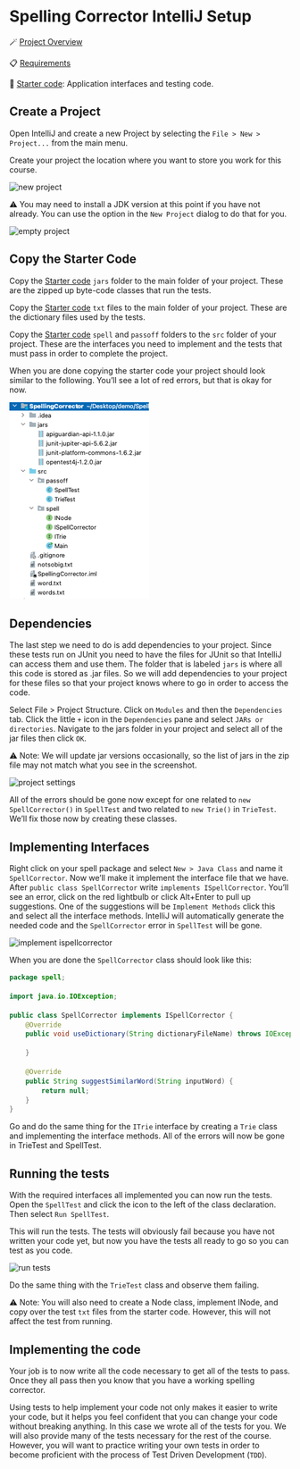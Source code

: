# Spelling Corrector IntelliJ Setup

🪄 [Project Overview](../spelling-corrector.md)

📋 [Requirements](../specification.md)

📁 [Starter code](../starter-code): Application interfaces and testing code.

## Create a Project

Open IntelliJ and create a new Project by selecting the `File > New > Project...` from the main menu.

Create your project the location where you want to store you work for this course.

![new project](new-project.png)

⚠ You may need to install a JDK version at this point if you have not already. You can use the option in the `New Project` dialog to do that for you.

![empty project](empty-project.png)

## Copy the Starter Code

Copy the [Starter code](../starter-code) `jars` folder to the main folder of your project. These are the zipped up byte-code classes that run the tests.

Copy the [Starter code](../starter-code) `txt` files to the main folder of your project. These are the dictionary files used by the tests.

Copy the [Starter code](../starter-code) `spell` and `passoff` folders to the `src` folder of your project. These are the interfaces you need to implement and the tests that must pass in order to complete the project.

When you are done copying the starter code your project should look similar to the following. You’ll see a lot of red errors, but that is okay for now.

![starter code](starter-code.png)

## Dependencies

The last step we need to do is add dependencies to your project. Since these tests run on JUnit you need to have the files for JUnit so that IntelliJ can access them and use them. The folder that is labeled `jars` is where all this code is stored as .jar files. So we will add dependencies to your project for these files so that your project knows where to go in order to access the code.

Select File > Project Structure. Click on `Modules` and then the `Dependencies` tab. Click the little `+` icon in the `Dependencies` pane and select `JARs or directories`. Navigate to the jars folder in your project and select all of the jar files then click `OK`.

⚠ Note: We will update jar versions occasionally, so the list of jars in the zip file may not match what you see in the screenshot.

![project settings](project-structure.gif)

All of the errors should be gone now except for one related to `new SpellCorrector()` in `SpellTest` and two related to `new Trie()` in `TrieTest`. We’ll fix those now by creating these classes.

## Implementing Interfaces

Right click on your spell package and select `New > Java Class` and name it `SpellCorrector`. Now we’ll make it implement the interface file that we have. After `public class SpellCorrector` write `implements ISpellCorrector`. You’ll see an error, click on the red lightbulb or click Alt+Enter to pull up suggestions. One of the suggestions will be `Implement Methods` click this and select all the interface methods. IntelliJ will automatically generate the needed code and the `SpellCorrector` error in `SpellTest` will be gone.

![implement ispellcorrector](implement-ispellcorrector.gif)

When you are done the `SpellCorrector` class should look like this:

```java
package spell;

import java.io.IOException;

public class SpellCorrector implements ISpellCorrector {
    @Override
    public void useDictionary(String dictionaryFileName) throws IOException {

    }

    @Override
    public String suggestSimilarWord(String inputWord) {
        return null;
    }
}
```

Go and do the same thing for the `ITrie` interface by creating a `Trie` class and implementing the interface methods. All of the errors will now be gone in TrieTest and SpellTest.

## Running the tests

With the required interfaces all implemented you can now run the tests. Open the `SpellTest` and click the icon to the left of the class declaration. Then select `Run SpellTest`.

This will run the tests. The tests will obviously fail because you have not written your code yet, but now you have the tests all ready to go so you can test as you code.

![run tests](run-tests.gif)

Do the same thing with the `TrieTest` class and observe them failing.

⚠ Note: You will also need to create a Node class, implement INode, and copy over the test `txt` files from the starter code. However, this will not affect the test from running.

## Implementing the code

Your job is to now write all the code necessary to get all of the tests to pass. Once they all pass then you know that you have a working spelling corrector.

Using tests to help implement your code not only makes it easier to write your code, but it helps you feel confident that you can change your code without breaking anything. In this case we wrote all of the tests for you. We will also provide many of the tests necessary for the rest of the course. However, you will want to practice writing your own tests in order to become proficient with the process of Test Driven Development (`TDD`).
